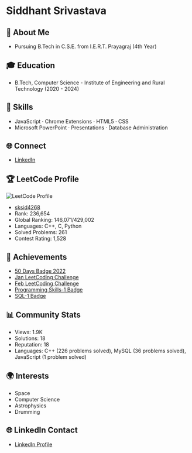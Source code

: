 # Siddhant Srivastava
## 👋 About Me
- Pursuing B.Tech in C.S.E. from I.E.R.T. Prayagraj (4th Year)


## 🎓 Education
- B.Tech, Computer Science - Institute of Engineering and Rural Technology (2020 - 2024)

## 🚀 Skills
- JavaScript · Chrome Extensions · HTML5 · CSS
- Microsoft PowerPoint · Presentations · Database Administration

## 🌐 Connect
- [LinkedIn](www.linkedin.com/in/siddhant-srivastava-389212211)

## 🏆 LeetCode Profile
![LeetCode Profile](https://assets.leetcode.com/static_assets/public/webpack_bundles/images/logo-dark.e99485d9b.svg)
- [sksid4268](https://leetcode.com/sksid4268/)
- Rank: 236,654
- Global Ranking: 146,071/429,002
- Languages: C++, C, Python
- Solved Problems: 261
- Contest Rating: 1,528

## 🌟 Achievements
- [50 Days Badge 2022](https://leetcode.com/static/images/badges/2022/lg/2022-annual-50.png)
- [Jan LeetCoding Challenge](https://leetcode.com/static/images/badges/dcc-2023-1.png)
- [Feb LeetCoding Challenge](https://leetcode.com/static/images/badges/dcc-2023-2.png)
- [Programming Skills-1 Badge](https://assets.leetcode.com/static_assets/others/%E7%BC%96%E7%A8%8B%E8%83%BD%E5%8A%9B_%E5%85%A5%E9%97%A8.png)
- [SQL-1 Badge](https://assets.leetcode.com/static_assets/others/SQLI.gif)

## 📊 Community Stats
- Views: 1.9K
- Solutions: 18
- Reputation: 18
- Languages: C++ (226 problems solved), MySQL (36 problems solved), JavaScript (1 problem solved)



## 🌍 Interests
- Space
- Computer Science
- Astrophysics
- Drumming



## 🌐 LinkedIn Contact
- [LinkedIn Profile](www.linkedin.com/in/siddhant-srivastava-389212211)
